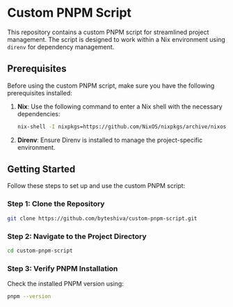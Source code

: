# Custom PNPM Script

This repository contains a custom PNPM script for streamlined project management. The script is designed to work within a Nix environment using `direnv` for dependency management.

## Prerequisites

Before using the custom PNPM script, make sure you have the following prerequisites installed:

1. **Nix**: Use the following command to enter a Nix shell with the necessary dependencies:

    ```bash
    nix-shell -I nixpkgs=https://github.com/NixOS/nixpkgs/archive/nixos-unstable.tar.gz -p direnv
    ```

2. **Direnv**: Ensure Direnv is installed to manage the project-specific environment.

## Getting Started

Follow these steps to set up and use the custom PNPM script:

### Step 1: Clone the Repository

```bash
git clone https://github.com/byteshiva/custom-pnpm-script.git
```

### Step 2: Navigate to the Project Directory

```bash
cd custom-pnpm-script
```

### Step 3: Verify PNPM Installation

Check the installed PNPM version using:

```bash
pnpm --version
```

